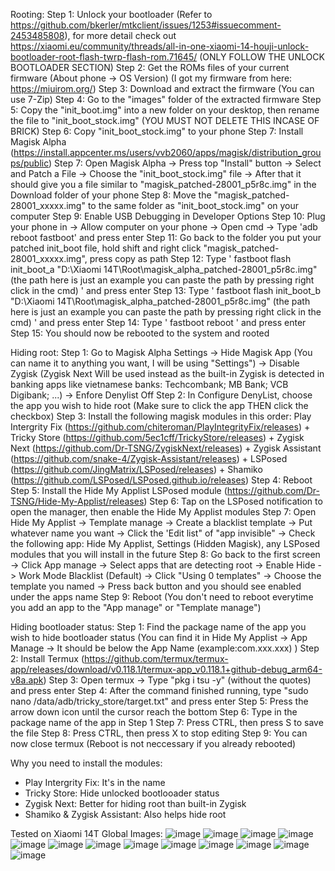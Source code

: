 Rooting:
Step 1: Unlock your bootloader (Refer to https://github.com/bkerler/mtkclient/issues/1253#issuecomment-2453485808), for more detail check out https://xiaomi.eu/community/threads/all-in-one-xiaomi-14-houji-unlock-bootloader-root-flash-twrp-flash-rom.71645/ (ONLY FOLLOW THE UNLOCK BOOTLOADER SECTION)
Step 2: Get the ROMs files of your current firmware (About phone -> OS Version) (I got my firmware from here: https://miuirom.org/)
Step 3: Download and extract the firmware (You can use 7-Zip)
Step 4: Go to the "images" folder of the extracted firmware
Step 5: Copy the "init_boot.img" into a new folder on your desktop, then rename the file to "init_boot_stock.img" (YOU MUST NOT DELETE THIS INCASE OF BRICK)
Step 6: Copy "init_boot_stock.img" to your phone
Step 7: Install Magisk Alpha (https://install.appcenter.ms/users/vvb2060/apps/magisk/distribution_groups/public)
Step 7: Open Magisk Alpha -> Press top "Install" button -> Select and Patch a File -> Choose the "init_boot_stock.img" file -> After that it should give you a file similar to "magisk_patched-28001_p5r8c.img" in the Download folder of your phone
Step 8: Move the "magisk_patched-28001_xxxxx.img" to the same folder as "init_boot_stock.img" on your computer
Step 9: Enable USB Debugging in Developer Options
Step 10: Plug your phone in -> Allow computer on your phone -> Open cmd -> Type 'adb reboot fastboot' and press enter
Step 11: Go back to the folder you put your patched init_boot file, hold shift and right click "magisk_patched-28001_xxxxx.img", press copy as path
Step 12: Type ' fastboot flash init_boot_a "D:\Xiaomi 14T\Root\magisk_alpha_patched-28001_p5r8c.img" (the path here is just an example you can paste the path by pressing right click in the cmd) ' and press enter
Step 13: Type ' fastboot flash init_boot_b "D:\Xiaomi 14T\Root\magisk_alpha_patched-28001_p5r8c.img" (the path here is just an example you can paste the path by pressing right click in the cmd) ' and press enter
Step 14: Type ' fastboot reboot ' and press enter
Step 15: You should now be rebooted to the system and rooted

Hiding root:
Step 1: Go to Magisk Alpha Settings -> Hide Magisk App (You can name it to anything you want, I will be using "Settings") -> Disable Zygisk (Zygisk Next Will be used instead as the built-in Zygisk is detected in banking apps like vietnamese banks: Techcombank; MB Bank; VCB Digibank; ...) -> Enfore Denylist Off
Step 2: In Configure DenyList, choose the app you wish to hide root (Make sure to click the app THEN click the checkbox)
Step 3: Install the following magisk modules in this order: Play Intergrity Fix (https://github.com/chiteroman/PlayIntegrityFix/releases) + Tricky Store (https://github.com/5ec1cff/TrickyStore/releases) + Zygisk Next (https://github.com/Dr-TSNG/ZygiskNext/releases) + Zygisk Assistant (https://github.com/snake-4/Zygisk-Assistant/releases) + LSPosed (https://github.com/JingMatrix/LSPosed/releases) + Shamiko (https://github.com/LSPosed/LSPosed.github.io/releases)
Step 4: Reboot
Step 5: Install the Hide My Applist LSPosed module (https://github.com/Dr-TSNG/Hide-My-Applist/releases)
Step 6: Tap on the LSPosed notification to open the manager, then enable the Hide My Applist modules
Step 7: Open Hide My Applist -> Template manage -> Create a blacklist template -> Put whatever name you want -> Click the 'Edit list" of "app invisible" -> Check the following app: Hide My Applist, Settings (Hidden Magisk), any LSPosed modules that you will install in the future
Step 8: Go back to the first screen -> Click App manage -> Select apps that are detecting root -> Enable Hide -> Work Mode Blacklist (Default) -> Click "Using 0 templates" -> Choose the template you named -> Press back button and you should see enabled under the apps name
Step 9: Reboot (You don't need to reboot everytime you add an app to the "App manage" or "Template manage")

Hiding bootloader status:
Step 1: Find the package name of the app you wish to hide bootloader status (You can find it in Hide My Applist -> App Manage -> It should be below the App Name (example:com.xxx.xxx) )
Step 2: Install Termux (https://github.com/termux/termux-app/releases/download/v0.118.1/termux-app_v0.118.1+github-debug_arm64-v8a.apk)
Step 3: Open termux -> Type "pkg i tsu -y" (without the quotes) and press enter
Step 4: After the command finished running, type "sudo nano /data/adb/tricky_store/target.txt" and press enter
Step 5: Press the arrow down icon until the cursor reach the bottom
Step 6: Type in the package name of the app in Step 1
Step 7: Press CTRL, then press S to save the file
Step 8: Press CTRL, then press X to stop editing
Step 9: You can now close termux (Reboot is not neccessary if you already rebooted)

Why you need to install the modules:
- Play Intergrity Fix: It's in the name
- Tricky Store: Hide unlocked bootlooader status
- Zygisk Next: Better for hiding root than built-in Zygisk
- Shamiko & Zygisk Assistant: Also helps hide root

Tested on Xiaomi 14T Global
Images:
![image](https://github.com/user-attachments/assets/9095c40c-f120-4358-b7fa-58d34f73e1f0)
![image](https://github.com/user-attachments/assets/856057ba-45a0-42de-8e9f-b8b4fa38d03d)
![image](https://github.com/user-attachments/assets/65b9ccd2-98df-43c0-b530-2bda994d203e)
![image](https://github.com/user-attachments/assets/32bed38b-407a-4f6c-b583-ae7ec3e6af9c)
![image](https://github.com/user-attachments/assets/c383aab4-385d-4540-b3e1-15694ac43bf7)
![image](https://github.com/user-attachments/assets/6cb09d52-a83b-4308-beab-364c1fc42baf)
![image](https://github.com/user-attachments/assets/a98f5023-4862-40d7-8e8f-09620cd2c4b3)
![image](https://github.com/user-attachments/assets/74596ec2-21f7-405d-85e0-0006c112499e)
![image](https://github.com/user-attachments/assets/210824b1-00a3-4c3f-a8fe-ed45364a1479)
![image](https://github.com/user-attachments/assets/d1fe51d7-650b-4f0c-8830-ff11adca6209)
![image](https://github.com/user-attachments/assets/83963301-a37f-493c-b3d3-57978bb1eadc)
![image](https://github.com/user-attachments/assets/dea9bc94-6948-4684-849f-db2b9689e90f)
![image](https://github.com/user-attachments/assets/b59abb74-5f40-497e-affa-17c814925120)
